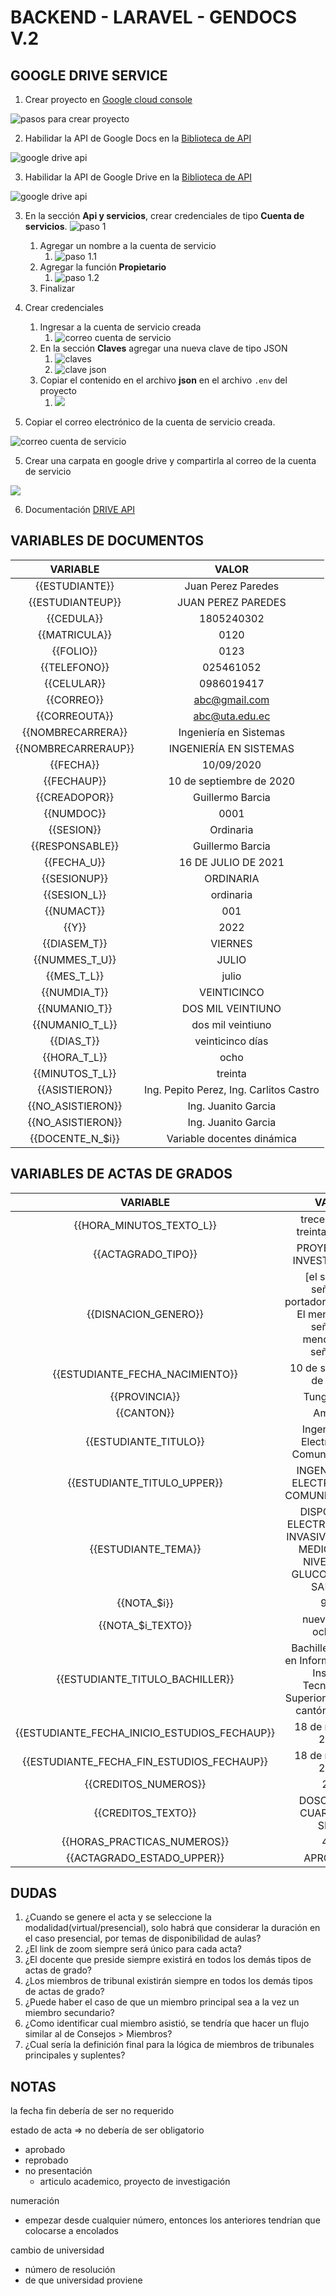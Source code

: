 
# BACKEND - LARAVEL - GENDOCS V.2

## GOOGLE DRIVE SERVICE

1. Crear proyecto en [Google cloud console](https://console.cloud.google.com/)

![pasos para crear proyecto](docs/img/Screenshot%20from%202022-01-29%2018-12-22.png "Crear proyecto")

2. Habilidar la API de Google Docs en la [Biblioteca de API](https://console.cloud.google.com/apis/library)

![google drive api](docs/img/Screenshot%20from%202022-03-27%2016-12-18.png 'Google Drive API' )

3. Habilidar la API de Google Drive en la [Biblioteca de API](https://console.cloud.google.com/apis/library)

![google drive api](docs/img/Screenshot%20from%202022-01-29%2018-20-16.png 'Google Drive API' )

3. En la sección **Api y servicios**, crear credenciales de tipo **Cuenta de servicios**.
   ![paso 1](docs/img/Screenshot%20from%202022-01-29%2018-25-29.png 'Cuenta de servicios' )

    1. Agregar un nombre a la cuenta de servicio
        1. ![paso 1.1](docs/img/Screenshot%20from%202022-01-29%2018-30-25.png)
    2. Agregar la función **Propietario**
        1. ![paso 1.2](docs/img/Screenshot%20from%202022-01-29%2018-33-21.png)
    3. Finalizar

4. Crear credenciales
    1. Ingresar a la cuenta de servicio creada
        1. ![correo cuenta de servicio](docs/img/Screenshot%20from%202022-01-29%2018-35-35.png)
    2. En la sección **Claves** agregar una nueva clave de tipo JSON
        1. ![claves](docs/img/Screenshot%20from%202022-01-29%2019-00-54.png)
        2. ![clave json](docs/img/Screenshot%20from%202022-01-29%2019-07-53.png)
    3. Copiar el contenido en el archivo **json** en el archivo `.env` del proyecto
        1. ![](docs/img/Screenshot%20from%202022-01-29%2019-11-51.png)

5. Copiar el correo electrónico de la cuenta de servicio creada.

![correo cuenta de servicio](docs/img/Screenshot%20from%202022-01-29%2018-35-35.png)

5. Crear una carpata en google drive y compartirla al correo de la cuenta de servicio

![](docs/img/Screenshot%20from%202022-01-29%2018-53-40.png)

6. Documentación [DRIVE API](https://developers.google.com/drive/api/v3/about-sdk)

## VARIABLES DE DOCUMENTOS

|    **VARIABLE**     |                **VALOR**                |
| :-----------------: | :-------------------------------------: |
|   {{ESTUDIANTE}}    |           Juan Perez Paredes            |
|  {{ESTUDIANTEUP}}   |           JUAN PEREZ PAREDES            |
|     {{CEDULA}}      |               1805240302                |
|    {{MATRICULA}}    |                  0120                   |
|      {{FOLIO}}      |                  0123                   |
|    {{TELEFONO}}     |                025461052                |
|     {{CELULAR}}     |               0986019417                |
|     {{CORREO}}      |              abc@gmail.com              |
|    {{CORREOUTA}}    |             abc@uta.edu.ec              |
|  {{NOMBRECARRERA}}  |         Ingeniería en Sistemas          |
| {{NOMBRECARRERAUP}} |         INGENIERÍA EN SISTEMAS          |
|      {{FECHA}}      |               10/09/2020                |
|     {{FECHAUP}}     |        10 de septiembre de 2020         |
|    {{CREADOPOR}}    |            Guillermo Barcia             |
|     {{NUMDOC}}      |                  0001                   |
|     {{SESION}}      |                Ordinaria                |
|   {{RESPONSABLE}}   |            Guillermo Barcia             |
|     {{FECHA_U}}     |           16 DE JULIO DE 2021           |
|    {{SESIONUP}}     |                ORDINARIA                |
|    {{SESION_L}}     |                ordinaria                |
|     {{NUMACT}}      |                   001                   |
|        {{Y}}        |                  2022                   |
|    {{DIASEM_T}}     |                 VIERNES                 |
|   {{NUMMES_T_U}}    |                  JULIO                  |
|     {{MES_T_L}}     |                  julio                  |
|    {{NUMDIA_T}}     |               VEINTICINCO               |
|    {{NUMANIO_T}}    |            DOS MIL VEINTIUNO            |
|   {{NUMANIO_T_L}}   |            dos mil veintiuno            |
|     {{DIAS_T}}      |            veinticinco días             |
|    {{HORA_T_L}}     |                  ocho                   |
|   {{MINUTOS_T_L}}   |                 treinta                 |
|   {{ASISTIERON}}    | Ing. Pepito Perez, Ing. Carlitos Castro |
|  {{NO_ASISTIERON}}  |           Ing. Juanito Garcia           |
|  {{NO_ASISTIERON}}  |           Ing. Juanito Garcia           |
|  {{DOCENTE_N_$i}}   |       Variable docentes dinámica        |

## VARIABLES DE ACTAS DE GRADOS

|                 **VARIABLE**                 |                                            **VALOR**                                            |
| :------------------------------------------: | :---------------------------------------------------------------------------------------------: |
|           {{HORA_MINUTOS_TEXTO_L}}           |                                  trece horas y treinta minutos                                  |
|              {{ACTAGRADO_TIPO}}              |                                    PROYECTO DE INVESTIGACION                                    |
|             {{DISNACION_GENERO}}             |     [el señor/la señorita, portador/portadora, El mencionado señor/La mencionada señorita]      |
|       {{ESTUDIANTE_FECHA_NACIMIENTO}}        |                                    10 de septiembre de 2020                                     |
|                {{PROVINCIA}}                 |                                           Tungurahua                                            |
|                  {{CANTON}}                  |                                             Ambato                                              |
|            {{ESTUDIANTE_TITULO}}             |                            Ingeniero en Electrónica y Comunicaciones                            |
|         {{ESTUDIANTE_TITULO_UPPER}}          |                            INGENIERO EN ELECTRÓNICA Y COMUNICACIONES                            |
|             {{ESTUDIANTE_TEMA}}              |     DISPOSITIVO ELECTRÓNICO NO INVASIVO PARA LA MEDICIÓN DE NIVELES DE GLUCOSA EN LA SANGRE     |
|                 {{NOTA_$i}}                  |                                              9.80                                               |
|              {{NOTA_$i_TEXTO}}               |                                       nueve punto ochenta                                       |
|       {{ESTUDIANTE_TITULO_BACHILLER}}        | Bachiller Técnico en Informática en el Instituto Tecnológico Superior Bolívar del cantón Ambato |
| {{ESTUDIANTE_FECHA_INICIO_ESTUDIOS_FECHAUP}} |                                       18 de marzo de 2013                                       |
|  {{ESTUDIANTE_FECHA_FIN_ESTUDIOS_FECHAUP}}   |                                       18 de marzo de 2013                                       |
|             {{CREDITOS_NUMEROS}}             |                                               247                                               |
|              {{CREDITOS_TEXTO}}              |                                   DOSCIENTOS CUARENTA Y SIETE                                   |
|         {{HORAS_PRACTICAS_NUMEROS}}          |                                               400                                               |
|          {{ACTAGRADO_ESTADO_UPPER}}          |                                            APROBADO                                             |

## DUDAS

1. ¿Cuando se genere el acta y se seleccione la modalidad(virtual/presencial), solo habrá que considerar la duración en el caso presencial, por temas de disponibilidad de aulas?
2. ¿El link de zoom siempre será único para cada acta?
3. ¿El docente que preside siempre existirá en todos los demás tipos de actas de grado?
4. ¿Los miembros de tribunal existirán siempre en todos los demás tipos de actas de grado?
5. ¿Puede haber el caso de que un miembro principal sea a la vez un miembro secundario?
6. ¿Como identificar cual miembro asistió, se tendría que hacer un flujo similar al de Consejos > Miembros?
7. ¿Cual sería la definición final para la lógica de miembros de tribunales principales y suplentes?

## NOTAS

la fecha fin debería de ser no requerido

estado de acta => no debería de ser obligatorio
- aprobado
- reprobado
- no presentación
  - articulo academico, proyecto de investigación

numeración
- empezar desde cualquier número, entonces los anteriores tendrían que colocarse a encolados

cambio de universidad
- número de resolución
- de que universidad proviene
